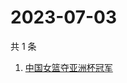 # 2023-07-03

共 1 条

<!-- BEGIN ZHIHUSEARCH -->
<!-- 最后更新时间 Mon Jul 03 2023 01:08:00 GMT+0800 (China Standard Time) -->
1. [中国女篮夺亚洲杯冠军](https://www.zhihu.com/search?q=中国女篮夺亚洲杯冠军)
<!-- END ZHIHUSEARCH -->
